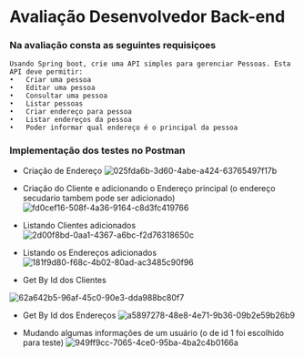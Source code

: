 # Avaliação Desenvolvedor Back-end

### Na avaliação consta as seguintes requisiçoes 
    Usando Spring boot, crie uma API simples para gerenciar Pessoas. Esta API deve permitir:  
    •	Criar uma pessoa
    •	Editar uma pessoa
    •	Consultar uma pessoa
    •	Listar pessoas
    •	Criar endereço para pessoa
    •	Listar endereços da pessoa
    •	Poder informar qual endereço é o principal da pessoa  

### Implementação dos testes no Postman


- Criação de Endereço
![025fda6b-3d60-4abe-a424-63765497f17b](https://user-images.githubusercontent.com/111164834/216692692-dd55284e-dbd9-4bbd-869b-ba7b6c3b7513.jpg)


- Criação do Cliente e adicionando o Endereço principal (o endereço secudario tambem pode ser adicionado)
![fd0cef16-508f-4a36-9164-c8d3fc419766](https://user-images.githubusercontent.com/111164834/216692781-1fb9c5da-eefe-4ef0-9c26-51e4340fd3b7.jpg)


- Listando Clientes adicionados
![2d00f8bd-0aa1-4367-a6bc-f2d76318650c](https://user-images.githubusercontent.com/111164834/216692816-019c0aad-cdf8-46e3-a3c6-04ae215a9b5f.jpg)


- Listando os Endereços adicionados
![181f9d80-f68c-4b02-80ad-ac3485c90f96](https://user-images.githubusercontent.com/111164834/216692839-a2b31ced-382d-4238-bd1e-6bf5946603e3.jpg)


- Get By Id dos Clientes

![62a642b5-96af-45c0-90e3-dda988bc80f7](https://user-images.githubusercontent.com/111164834/216692894-24e028d8-c11c-4f84-9707-b32a1b4f9b43.jpg)


- Get By Id dos Endereços
![a5897278-48e8-4e71-9b36-09b2e59b26b9](https://user-images.githubusercontent.com/111164834/216692941-1e774eaa-27e1-4069-8c9b-49a1a49f4809.jpg)


- Mudando algumas informações de um usuário (o de id 1 foi escolhido para teste)
![949ff9cc-7065-4ce0-95ba-4ba2c4b0166a](https://user-images.githubusercontent.com/111164834/216692958-71a956a4-90da-4509-a3ad-f097dcd06c29.jpg)

